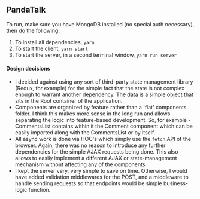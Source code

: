 ## PandaTalk

To run, make sure you have MongoDB installed (no special auth necessary), then do the following:

1. To install all dependencies, `yarn`
2. To start the client, `yarn start`
3. To start the server, in a second terminal window, `yarn run server`

#### Design decisions

* I decided against using any sort of third-party state management library (Redux, for example) for the simple fact that the state is not complex enough to warrant another dependency. The data is a simple object that sits in the Root container of the application.
* Components are organized by feature rather than a 'flat' components folder. I think this makes more sense in the long run and allows separating the logic into feature-based development. So, for example - CommentsList contains within it the Comment component which can be easily imported along with the CommentsList or by itself.
* All async work is done via HOC's which simply use the `fetch` API of the browser. Again, there was no reason to introduce any further dependencies for the simple AJAX requests being done. This also allows to easily implement a different AJAX or state-management mechanism without affecting any of the components.
* I kept the server very, very simple to save on time. Otherwise, I would have added validation middlewares for the POST, and a middleware to handle sending requests so that endpoints would be simple business-logic function.
